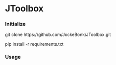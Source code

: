# JToolbox

### Initialize
<p>git clone https://github.com/JockeBonk/JToolbox.git</p> 
<p>pip install -r requirements.txt</p>

### Usage

